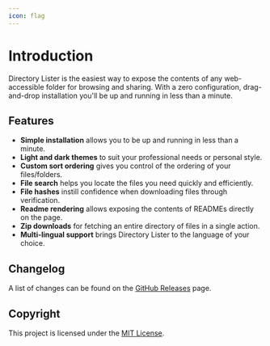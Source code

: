 ```yaml
---
icon: flag
---
```


# Introduction

Directory Lister is the easiest way to expose the contents of any web-accessible folder for browsing and sharing. With a zero configuration, drag-and-drop installation you'll be up and running in less than a minute.

## Features

* **Simple installation** allows you to be up and running in less than a minute.
* **Light and dark themes** to suit your professional needs or personal style.
* **Custom sort ordering** gives you control of the ordering of your files/folders.
* **File search** helps you locate the files you need quickly and efficiently.
* **File hashes** instill confidence when downloading files through verification.
* **Readme rendering** allows exposing the contents of READMEs directly on the page.
* **Zip downloads** for fetching an entire directory of files in a single action.
* **Multi-lingual support** brings Directory Lister to the language of your choice.

## Changelog

A list of changes can be found on the [GitHub Releases](https://github.com/DirectoryLister/DirectoryLister/releases) page.

## Copyright

This project is licensed under the [MIT License](https://github.com/DirectoryLister/DirectoryLister/blob/master/LICENSE).
